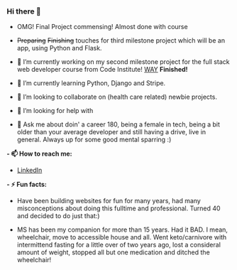 ### Hi there 👋

- OMG! Final Project commensing! Almost done with course 
- ~~Preparing~~ ~~Finishing~~ touches for third milestone project which will be an app, using Python and Flask.

- 🔭 I’m currently working on my second milestone project for the full stack web developer course from Code Institute! [WAY](https://github.com/byIlsa/WAY)    **Finished!**

- 🌱 I’m currently learning Python, Django and Stripe.

- 👯 I’m looking to collaborate on (health care related) newbie projects.
 
- 🤔 I’m looking for help with 
- 💬 Ask me about doin' a career 180, being a female in tech, being a bit older than your average developer and still having a drive, live in general. Always up for some good mental sparring :)

**- 📫 How to reach me:**

* [LinkedIn](https://www.linkedin.com/in/aukje-van-der-wal-664231138/)
                   
    
**- ⚡ Fun facts:**       
                   
 * Have been building websites for fun for many years, had many misconceptions about doing this fulltime and professional. Turned 40 and                                decided to do just that:)
 
 * MS has been my companion for more than 15 years. Had it BAD. I mean, wheelchair, move to accessible house and all. Went keto/carnivore with                          intermittend fasting for a little over of two years ago, lost a consideral amount of weight, stopped all but one medication and ditched the                          wheelchair! 
